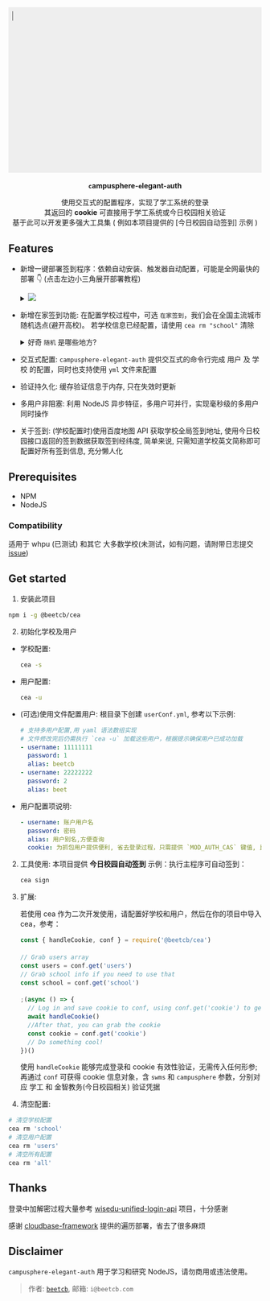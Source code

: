 <p align="center">
  <a href="https://github.com/beetcb/campusphere-elegant-auth">
    <img src="./media/demo.gif" alt="test" width="600">
  </a>

<strong><p align="center"><code>c</code>ampusphere-<code>e</code>legant-<code>a</code>uth</p></strong>

  <p align="center">
  使用交互式的配置程序，实现了学工系统的登录
  <br>
  其返回的 <strong>cookie</strong> 可直接用于学工系统或今日校园相关验证
  <br>
  基于此可以开发更多强大工具集 ( 例如本项目提供的 [今日校园自动签到] 示例 )
  <p>
</p>

## Features

- 新增一键部署签到程序：依赖自动安装、触发器自动配置，可能是全网最快的部署 👇 (点击左边小三角展开部署教程)<details><summary><a href="https://console.cloud.tencent.com/tcb/env/index?action=CreateAndDeployCloudBaseProject&appUrl=https%3A%2F%2Fgithub.com%2Fbeetcb%2Fcea&branch=tcb" target="_blank"><img height="25px" src="https://main.qcloudimg.com/raw/67f5a389f1ac6f3b4d04c7256438e44f.svg"/></a></summary>

  > 本说明帮助你**一键部署**自动签到程序到腾讯云开发
  >
  > **未开通云开发&新注册用户**需要先开通云开发，具体过程为：在 [此地址](https://console.cloud.tencent.com/tcb?from=12335) 注册登录，完成后再进入 [开通地址](https://console.cloud.tencent.com/tcb?from=12335) 开通 ⇢ <span><input type="checkbox" disabled>不创建环境(请勾选)</span>，其它默认 ⇢ 跳转到授权界面并授权，开通成功

  1. 点击 ☝ 部署按钮 ⇢ 登录腾讯云 ⇢ <span><input type="checkbox" disabled>使用免费资源(记得勾选)</span>
     ⇢ `环境名称` 填入 cea ⇢ 下一步 ⇢ 完成

  2. 等待几秒(部署完成后) ⇢ 左栏 `云函数` ⇢ 点击 `cea` 进入此函数配置界面 ⇢ `函数代码` 拦下在线编辑器里修改 `conf.yml` 文件 ⇢ 相应注释都已写好，请自行填入 ⇢ 先**保存**后测试，无报错则成功部署

     ![示例](https://i.imgur.com/ZhTS6Ol.png)

  3. 教程结束 ⚡，此函数会自动在每天 5:00 11:00 16:00 触发，需要自定义签到时间请参考 [cron](https://docs.cloudbase.net/cloud-function/timer-trigger.html#pei-zhi-xiang-jie)，需要自定义在家签到地址请查看：
  <details><summary>如果懒得改就忽略吧！你可以今天在北京、明天在上海签到(它的权重远不及<a href="https://www.zhihu.com/question/375968416">健康码</a>，甚至可以说**校园签到根本没有任何意义)，小场面👏,不值得改</summary><br>
  请修改 `conf.yml` 文件(用户数组里添加 addr 属性)，比如：

  ```yaml
  # 学校英文简称，一个云函数只能配置一个学校
  school: whpu

  # 是否在家签到，可选值为
  # - true            在家签到，使用随机地址(会绕开学校)，可以被用户自定义地址重写
  # - false           学校签到，使用学校地址
  home: true

  # 用户信息配置，支持多用户
  users:
    # 第一个用户信息从这里开始
    # 学工账号用户名
    - username: 11111111
      # 学工账号密码
      password: 1
      # 用户简称，主要方便日志查询
      alias: beetcb
      # 自定义在家签到地址，请提供 经度、纬度、详细地址
      # 推荐使用 https://api.map.baidu.com/lbsapi/getpoint/index.html 查询地址
      addr: [116.622631, 40.204822, 北京市顺义区X012]

    # 第二个用户信息从这里开始，依此类推（不需要请手动删除此区域往下全部内容）
    - username: 22222222
      password: 2
      alias: Who
      addr: [103.836093, 36.068012, 甘肃省兰州市城关区南滨河东路709]
  # 编辑完请检查一下YAML代码格式是否正确，可以复制粘贴到使在线小工具检查：
  # https://www.bejson.com/validators/yaml_editor/
  ```

  </details>
     <br></details>

- 新增在家签到功能: 在配置学校过程中，可选 `在家签到`，我们会在全国主流城市随机选点(避开高校)。 若学校信息已经配置，请使用 `cea rm "school"` 清除<details><summary>好奇 `随机` 是哪些地方?</summary>

  ```js
  // Hard coded position info
  // Randomly generated from http://api.map.baidu.com/lbsapi
  const posGenFromCitys = [
    ['116.622631', '40.204822', '北京市顺义区X012'],
    ['115.825701', '32.914915', '安徽省阜阳市颍泉区胜利北路79'],
    ['119.292590', '26.164789', '福建省福州市晋安区'],
    ['103.836093', '36.068012', '甘肃省兰州市城关区南滨河东路709'],
    ['108.360128', '22.883516', '广西壮族自治区南宁市兴宁区'],
    ['113.391549', '22.590350', '广东省中山市兴港中路172号'],
    ['111.292396', '30.718343', '湖北省宜昌市西陵区珍珠路32号'],
    ['118.793117', '32.074771', '江苏省南京市玄武区昆仑路8号'],
  ]
  ```

  </details>

- 交互式配置: `campusphere-elegant-auth` 提供交互式的命令行完成 用户 及 学校 的配置，同时也支持使用 `yml` 文件来配置

- 验证持久化: 缓存验证信息于内存, 只在失效时更新

- 多用户非阻塞: 利用 NodeJS 异步特征，多用户可并行，实现毫秒级的多用户同时操作

- 关于签到: (学校配置时)使用百度地图 API 获取学校全局签到地址, 使用今日校园接口返回的签到数据获取签到经纬度, 简单来说, 只需知道学校英文简称即可配置好所有签到信息, 充分懒人化

## Prerequisites

- NPM
- NodeJS

### Compatibility

适用于 whpu (已测试) 和其它 大多数学校(未测试，如有问题，请附带日志提交 [issue](https://github.com/beetcb/cea/issues/new/choose))

## Get started

1. 安装此项目

```sh
npm i -g @beetcb/cea
```

2. 初始化学校及用户

- 学校配置:

  ```sh
  cea -s
  ```

- 用户配置:

  ```sh
  cea -u
  ```

- (可选)使用文件配置用户: 根目录下创建 `userConf.yml`, 参考以下示例:

  ```yml
  # 支持多用户配置,用 yaml 语法数组实现
  # 文件修改完后仍需执行 `cea -u` 加载这些用户，根据提示确保用户已成功加载
  - username: 11111111
    password: 1
    alias: beetcb
  - username: 22222222
    password: 2
    alias: beet
  ```

- 用户配置项说明:
  ```yml
  - username: 账户用户名
    password: 密码
    alias: 用户别名,方便查询
    cookie: 为抓包用户提供便利, 省去登录过程，只需提供 `MOD_AUTH_CAS` 键值, 比如：MOD_AUTH_CAS=aVh237y-K3RPsaST3seDwez1287964, 时效不长，请自行判断
  ```

2. 工具使用:
   本项目提供 **今日校园自动签到** 示例：执行主程序可自动签到：

   ```bash
   cea sign
   ```

3. 扩展:

   若使用 cea 作为二次开发使用，请配置好学校和用户，然后在你的项目中导入 cea，参考：

   ```js
   const { handleCookie, conf } = require('@beetcb/cea')

   // Grab users array
   const users = conf.get('users')
   // Grab school info if you need to use that
   const school = conf.get('school')

   ;(async () => {
     // Log in and save cookie to conf, using conf.get('cookie') to get them
     await handleCookie()
     //After that, you can grab the cookie
     const cookie = conf.get('cookie')
     // Do something cool!
   })()
   ```

   使用 `handleCookie` 能够完成登录和 cookie 有效性验证，无需传入任何形参; 再通过 `conf` 可获得 cookie 信息对象，含 `swms` 和 `campusphere` 参数，分别对应 学工 和 金智教务(今日校园相关) 验证凭据

4. 清空配置:

```sh
# 清空学校配置
cea rm 'school'
# 清空用户配置
cea rm 'users'
# 清空所有配置
cea rm 'all'
```

## Thanks

登录中加解密过程大量参考 [wisedu-unified-login-api](https://github.com/ZimoLoveShuang/wisedu-unified-login-api) 项目，十分感谢

感谢 [cloudbase-framework](https://github.com/Tencent/cloudbase-framework) 提供的遍历部署，省去了很多麻烦

## Disclaimer

`campusphere-elegant-auth` 用于学习和研究 NodeJS，请勿商用或违法使用。

> 作者: [`beetcb`](https://www.beetcb.com), 邮箱: `i@beetcb.com`
